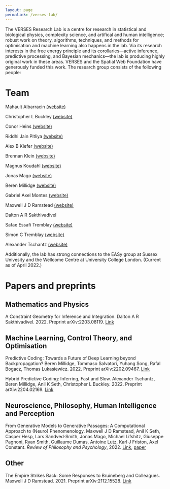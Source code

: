```yaml
---
layout: page
permalink: /verses-lab/
---
```


The VERSES Research Lab is a centre for research in statistical and biological physics, complexity science, and artifical and human intelligence; robust work on theory, algorithms, techniques, and methods for optimisation and machine learning also happens in the lab. Via its research interests in the free energy principle and its corollaries—active inference, predictive processing, and Bayesian mechanics—the lab is producing highly original work in these areas. VERSES and the Spatial Web Foundation have generously funded this work. The research group consists of the following people:

# Team

Mahault Albarracin [(website)](https://scholar.google.ca/citations?hl=en&user=KAxZtUIAAAAJ)

Christopher L Buckley [(website)](https://christopherlbuckley.com)

Conor Heins [(website)](https://www.ab.mpg.de/people/101190)

Riddhi Jain Pitliya [(website)](https://www.psy.ox.ac.uk/people/jain-riddhi)

Alex B Kiefer [(website)](http://alexbkiefer.net)

Brennan Klein [(website)](https://www.jkbrennan.com)

Magnus Koudahl [(website)](https://github.com/MagnusKoudahl)

Jonas Mago [(website)](https://scholar.google.ca/citations?user=edwAqz0AAAAJ&hl=en&oi=ao)

Beren Millidge [(website)](https://beren.io)

Gabriel Axel Montes [(website)](http://gabrielaxel.com/academic)

Maxwell J D Ramstead [(website)](https://scholar.google.com/citations?hl=en&user=ILpGOMkAAAAJ)

Dalton A R Sakthivadivel

Safae Essafi Tremblay [(website)](https://ca.linkedin.com/in/safae-essafi-tremblay-086b74213)

Simon C Tremblay [(website)](https://www.researchgate.net/profile/Simon-Tremblay-2)

Alexander Tschantz [(website)](https://github.com/alec-tschantz)

Additionally, the lab has strong connections to the EASy group at Sussex Univesity and the Wellcome Centre at University College London. (Current as of April 2022.)

# Papers and preprints

## Mathematics and Physics

A Constraint Geometry for Inference and Integration. Dalton A R Sakthivadivel. 2022. Preprint arXiv:2203.08119. [Link](https://arxiv.org/abs/2204.02169)

## Machine Learning, Control Theory, and Optimisation

Predictive Coding: Towards a Future of Deep Learning beyond Backpropagation? Beren Millidge, Tommaso Salvatori, Yuhang Song, Rafal Bogacz, Thomas Lukasiewicz. 2022. Preprint arXiv:2202.09467. [Link](https://arxiv.org/abs/2202.09467)

Hybrid Predictive Coding: Inferring, Fast and Slow. Alexander Tschantz, Beren Millidge, Anil K Seth, Christopher L Buckley. 2022. Preprint arXiv:2204.02169. [Link](https://arxiv.org/abs/2204.02169)

## Neuroscience, Philosophy, Human Intelligence and Perception

From Generative Models to Generative Passages: A Computational Approach to (Neuro) Phenomenology. Maxwell J D Ramstead, Anil K Seth, Casper Hesp, Lars Sandved‑Smith, Jonas Mago, Michael Lifshitz, Giuseppe Pagnoni, Ryan Smith, Guillaume Dumas, Antoine Lutz, Karl J Friston, Axel Constant. _Review of Philosophy and Psychology_, 2022. [Link](https://link.springer.com/article/10.1007/s13164-021-00604-y), [paper](({{site.files}}/files/MJDR2022-1.pdf))

## Other

The Empire Strikes Back: Some Responses to Bruineberg and Colleagues. Maxwell J D Ramstead. 2021. Preprint arXiv:2112.15528. [Link](https://arxiv.org/abs/2112.15528)




